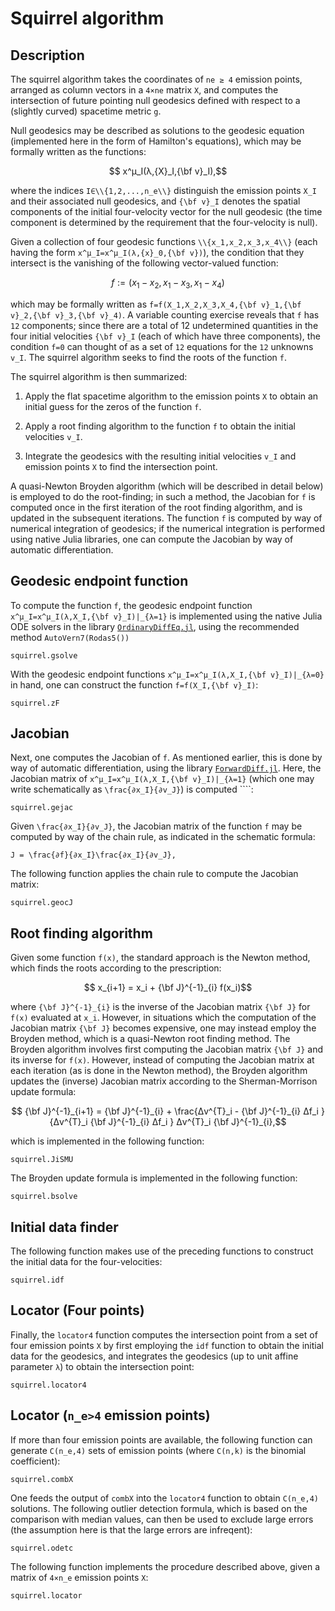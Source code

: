# Squirrel algorithm

## Description

The squirrel algorithm takes the coordinates of `ne ≥ 4` emission
points, arranged as column vectors in a `4×ne` matrix `X`,  and computes
the intersection of future pointing null geodesics defined with respect
to a (slightly curved) spacetime metric `g`. 

Null geodesics may be described as solutions to the geodesic equation
(implemented here in the form of Hamilton's equations), which may be
formally written as the functions:

```math
    x^μ_I(λ,{X}_I,{\bf v}_I),
```

where the indices ``I∈\\{1,2,...,n_e\\}`` distinguish the emission
points ``X_I`` and their associated null geodesics, and ``{\bf v}_I``
denotes the spatial components of the initial four-velocity vector for
the null geodesic (the time component is determined by the requirement
that the four-velocity is null). 

Given a collection of four geodesic functions ``\\{x_1,x_2,x_3,x_4\\}``
(each having the form ``x^μ_I=x^μ_I(λ,{x}_0,{\bf v})``), the condition
that they intersect is the vanishing of the following vector-valued
function:

```math
f := \left( x_1 - x_2 , x_1 - x_3 , x_1 - x_4 \right)
```

which may be formally written as ``f=f(X_1,X_2,X_3,X_4,{\bf v}_1,{\bf
v}_2,{\bf v}_3,{\bf v}_4)``. A variable counting exercise reveals that
``f`` has ``12`` components; since there are a total of 12 undetermined
quantities in the four initial velocities ``{\bf v}_I`` (each of which
have three components), the condition ``f=0`` can thought of as a set of
``12`` equations for the ``12`` unknowns ``v_I``. The squirrel algorithm
seeks to find the roots of the function ``f``.

The squirrel algorithm is then summarized:

1.  Apply the flat spacetime algorithm to the emission points `X` to
    obtain an initial guess for the zeros of the function `f`.

2.  Apply a root finding algorithm to the function `f` to obtain the
    initial velocities ``v_I``.

3.  Integrate the geodesics with the resulting initial velocities
    ``v_I`` and emission points ``X`` to find the intersection point.

A quasi-Newton Broyden algorithm (which will be described in detail
below) is employed to do the root-finding; in such a method, the
Jacobian for `f` is computed once in the first iteration of the root
finding algorithm, and is updated in the subsequent iterations. The
function `f` is computed by way of numerical integration of geodesics;
if the numerical integration is performed using native Julia libraries,
one can compute the Jacobian by way of automatic differentiation.

## Geodesic endpoint function

To compute the function `f`, the geodesic endpoint function
``x^μ_I=x^μ_I(λ,X_I,{\bf v}_I)|_{λ=1}`` is implemented using the native
Julia ODE solvers in the library
[`OrdinaryDiffEq.jl`](https://github.com/SciML/OrdinaryDiffEq.jl), using
the recommended method `AutoVern7(Rodas5())`

```@docs
squirrel.gsolve
```

With the geodesic endpoint functions ``x^μ_I=x^μ_I(λ,X_I,{\bf
v}_I)|_{λ=0}`` in hand, one can construct the function ``f=f(X_I,{\bf
v}_I)``:

```@docs
squirrel.zF
```

## Jacobian

Next, one computes the Jacobian of `f`. As mentioned earlier, this is
done by way of automatic differentiation, using the library
[`ForwardDiff.jl`](https://github.com/JuliaDiff/ForwardDiff.jl). Here,
the Jacobian matrix of ``x^μ_I=x^μ_I(λ,X_I,{\bf v}_I)|_{λ=1}`` (which one may write schematically as ``\frac{∂x_I}{∂v_J}``) is
computed ````:

```@docs
squirrel.gejac
```

Given ``\frac{∂x_I}{∂v_J}``, the Jacobian matrix of the function `f` may
be computed by way of the chain rule, as indicated in the schematic
formula:

```@math
J = \frac{∂f}{∂x_I}\frac{∂x_I}{∂v_J},
```

The following function applies the chain rule to compute the Jacobian
matrix:

```@docs
squirrel.geocJ
```

## Root finding algorithm

Given some function ``f(x)``, the standard approach is the Newton
method, which finds the roots according to the prescription:

```math
    x_{i+1} = x_i + {\bf J}^{-1}_{i} f(x_i)
```

where ``{\bf J}^{-1}_{i}`` is the inverse of the Jacobian matrix ``{\bf
J}`` for ``f(x)`` evaluated at ``x_i``. However, in situations which the
computation of the Jacobian matrix ``{\bf J}`` becomes expensive, one
may instead employ the Broyden method, which is a quasi-Newton root
finding method. The Broyden algorithm involves first computing the
Jacobian matrix ``{\bf J}`` and its inverse for ``f(x)``. However,
instead of computing the Jacobian matrix at each iteration (as is done
in the Newton method), the Broyden algorithm updates the (inverse)
Jacobian matrix according to the Sherman-Morrison update formula:

```math
    {\bf J}^{-1}_{i+1} 
    = 
        {\bf J}^{-1}_{i}
        +
        \frac{Δv^{T}_i - {\bf J}^{-1}_{i} Δf_i }
        {Δv^{T}_i {\bf J}^{-1}_{i} Δf_i }
        Δv^{T}_i {\bf J}^{-1}_{i},
```

which is implemented in the following function:

```@docs
squirrel.JiSMU
```

The Broyden update formula is implemented in the following function:

```@docs
squirrel.bsolve
```

## Initial data finder

The following function makes use of the preceding functions to construct
the initial data for the four-velocities:

```@docs
squirrel.idf
```

## Locator (Four points)

Finally, the `locator4` function computes the intersection point from a
set of four emission points `X` by first employing the `idf` function to
obtain the initial data for the geodesics, and integrates the geodesics
(up to unit affine parameter ``λ``) to obtain the intersection point:

```@docs
squirrel.locator4
```

## Locator (``n_e>4`` emission points)

If more than four emission points are available, the following function
can generate ``C(n_e,4)`` sets of emission points (where ``C(n,k)`` is
the binomial coefficient):

```@docs
squirrel.combX
```

One feeds the output of `combX` into the `locator4` function to obtain
``C(n_e,4)`` solutions. The following outlier detection formula, which
is based on the comparison with median values, can then be used to
exclude large errors (the assumption here is that the large errors are
infreqent):

```@docs
squirrel.odetc
```

The following function implements the procedure described above, given a matrix of ``4×n_e`` emission points ``X``:

```@docs
squirrel.locator
```
